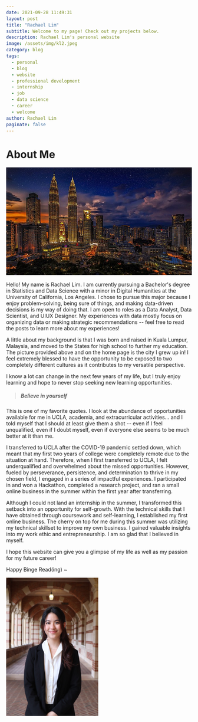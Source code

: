 ```yaml
---
date: 2021-09-28 11:49:31
layout: post
title: "Rachael Lim"
subtitle: Welcome to my page! Check out my projects below.
description: Rachael Lim's personal website
image: /assets/img/kl2.jpeg
category: blog
tags: 
  - personal
  - blog
  - website
  - professional development
  - internship
  - job
  - data science
  - career
  - welcome
author: Rachael Lim
paginate: false
---
```



# About Me

![Line Graph](/assets/img/kl2.jpeg "KL")

Hello! My name is Rachael Lim. I am currently pursuing a Bachelor's degree in Statistics and Data Science with a minor in Digital Humanities at the University of California, Los Angeles. I chose to pursue this major because I enjoy problem-solving, being sure of things, and making data-driven decisions is my way of doing that. I am open to roles as a Data Analyst, Data Scientist, and UIUX Designer. My experiences with data mostly focus on organizing data or making strategic recommendations -- feel free to read the posts to learn more about my experiences!

A little about my background is that I was born and raised in Kuala Lumpur, Malaysia, and moved to the States for high school to further my education. The picture provided above and on the home page is the city I grew up in! I feel extremely blessed to have the opportunity to be exposed to two completely different cultures as it contributes to my versatile perspective.


I know a lot can change in the next few years of my life, but I truly enjoy learning and hope to never stop seeking new learning opportunities.

> ##### Believe in yourself

This is one of my favorite quotes. I look at the abundance of opportunities available for me in UCLA, academia, and extracurricular activities... and I told myself that I should at least give them a shot -- even if I feel unqualified, even if I doubt myself, even if everyone else seems to be much better at it than me.

I transferred to UCLA after the COVID-19 pandemic settled down, which meant that my first two years of college were completely remote due to the situation at hand. Therefore, when I first transferred to UCLA, I felt underqualified and overwhelmed about the missed opportunities. However, fueled by perseverance, persistence, and determination to thrive in my chosen field, I engaged in a series of impactful experiences. I participated in and won a Hackathon, completed a research project, and ran a small online business in the summer within the first year after transferring. 

Although I could not land an internship in the summer, I transformed this setback into an opportunity for self-growth. With the technical skills that I have obtained through coursework and self-learning, I established my first online business. The cherry on top for me during this summer was utilizing my technical skillset to improve my own business. I gained valuable insights into my work ethic and entrepreneurship. I am so glad that I believed in myself.

I hope this website can give you a glimpse of my life as well as my passion for my future career!

Happy Binge Read(ing) ~

<img class="img-rounded" src="/assets/img/pic.jpg" alt="Rachael Lim" width="250">
